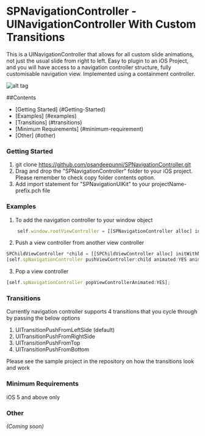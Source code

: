 SPNavigationController - UINavigationController With Custom Transitions
======================

This is a UINavigationController that allows for all custom slide animations, not just the usual slide from right to left. Easy to plugin to an iOS Project, and you will have access to a navigation controller structure, fully customisable navigation view. Implemented using a containment controller.

![alt tag](https://raw.githubusercontent.com/psandeepunni/SPNavigationController/master/SPNavigationController/animated.gif)


##Contents

* [Getting Started] (#Getting-Started)
* [Examples] (#examples)
* [Transitions] (#transitions)
* [Minimum Requirements] (#minimum-requirement)
* [Other] (#other)

### <a name="Getting-Started"></a> Getting Started

1. git clone https://github.com/psandeepunni/SPNavigationController.git
2. Drag and drop the "SPNavigationController" folder to your iOS project. Please remember to check copy folder contents option.
3. Add import statement for "SPNavigationUIKit" to your projectName-prefix.pch file


### <a name="examples"></a> Examples

1. To add the navigation controller to your window object

```javascript
	self.window.rootViewController = [[SPNavigationController alloc] initWithRootViewController:initViewController];
```

2. Push a view controller from another view controller 

```javascript
SPChildViewController *child = [[SPChildViewController alloc] initWithNibName:@"SPChildViewController" bundle:nil];
[self.spNavigationController pushViewController:child animated:YES animationType:UITransitionPushFromLeftSide];
```

3. Pop a view controller

```javascript
[self.spNavigationController popViewControllerAnimated:YES];
```

### <a name="transitions"></a> Transitions

Currently navigation controller supports 4 transitions that you cycle through by passing the below options

1. UITransitionPushFromLeftSide (default)
2. UITransitionPushFromRightSide
3. UITransitionPushFromTop
4. UITransitionPushFromBottom

Please see the sample project in the repository on how the transitions look and work

### <a name="minimum-requirement"></a> Minimum Requirements

iOS 5 and above only

### <a name="other"></a> Other
_(Coming soon)_
